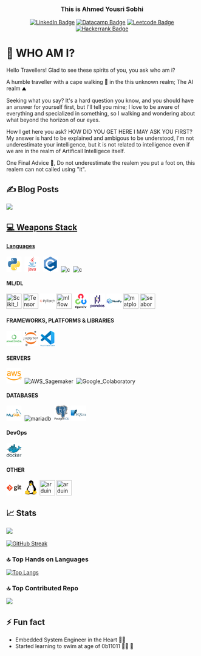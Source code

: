 <div id="badges" align="center">
  <h3 style="text-align: center;">This is Ahmed Yousri Sobhi</h3>
  <a href="https://www.linkedin.com/in/ahmedyousrisobhi/">
  <img src="https://img.shields.io/badge/LinkedIn-blue?style=for-the-badge&logo=linkedin&logoColor=white" alt="LinkedIn Badge"/></a>
  <a href="https://www.datacamp.com/portfolio/ahmedyousrisobhi">
  <img src="https://img.shields.io/badge/Datacamp-default?style=for-the-badge&logo=Datacamp&logoColor=white" alt="Datacamp Badge"/></a>
  <a href="https://leetcode.com/ahmedyousrisobhi/">
  <img src="https://img.shields.io/badge/Leetcode-black?style=for-the-badge&logo=Leetcode&logoColor=white" alt="Leetcode Badge"/></a>
  <a href="https://www.hackerrank.com/ahmedyousrisobhi">
  <img src="https://img.shields.io/badge/Hackerrank-darkgreen?style=for-the-badge&logo=Hackerrank&logoColor=white" alt="Hackerrank Badge"/></a>
</div>

# 💫 WHO AM I?
Hello Travellers! Glad to see these spirits of you, you ask who am i?

A humble traveller with a cape walking :feet: in the this unknown realm; The AI realm ⛰️

Seeking what you say? It's a hard question you know, and you should have an answer for yourself first, but I'll tell you mine; I love to be aware of everything and specialized in something, so I walking and wondering about what beyond the horizon of our eyes.

How I get here you ask? HOW DID YOU GET HERE I MAY ASK YOU FIRST? My answer is hard to be explained and ambigous to be understood, I'm not underestimate your intelligence, but it is not related to intelligence even if we are in the realm of Artificail Intelligece itself.

One Final Advice :tophat:, Do not underestimate the realem you put a foot on, this realem can not called using "it".

## :writing_hand: Blog Posts
<div id="header">
  <a href="https://github.com/AhmedYousriSobhi/aCupOfTea">
  <img src="https://media.tenor.com/yDqPzCEhbMkAAAAC/spider-man-spiderman.gif" width="500"/>
</div>

## 💻 Weapons Stack
#### Languages
<div>
  <a href="https://www.python.org/"> </a>
  <img src="https://github.com/devicons/devicon/blob/master/icons/python/python-original.svg" title="Python" alt="Python" width="40" height="40"/>&nbsp;
  <a href="https://www.java.com/en/"> </a>
  <img src="https://github.com/devicons/devicon/blob/master/icons/java/java-original-wordmark.svg" title="Java" alt="Java" width="40" height="40"/>&nbsp;
  <a href="https://en.wikipedia.org/wiki/C_(programming_language)"> </a>
  <img src="https://github.com/devicons/devicon/blob/master/icons/c/c-original.svg" title="c" alt="c" width="40" height="40"/>&nbsp;
  <a href="https://www.markdownguide.org/"> </a>
  <img src="https://upload.wikimedia.org/wikipedia/commons/thumb/4/48/Markdown-mark.svg/2560px-Markdown-mark.svg.png" title="c" alt="c" width="40" height="40"/>&nbsp;
  <a href="https://www.latex-project.org/"> </a>
  <img src="https://upload.wikimedia.org/wikipedia/commons/thumb/9/92/LaTeX_logo.svg/2560px-LaTeX_logo.svg.png" title="c" alt="c" width="40" height="40"/>&nbsp;
</div>

#### ML/DL
<div>
  <a href="https://scikit-learn.org/stable/"></a>
  <img src="https://upload.wikimedia.org/wikipedia/commons/thumb/0/05/Scikit_learn_logo_small.svg/2560px-Scikit_learn_logo_small.svg.png" title="Scikit_learn" **alt="Scikit_learn" width="40" height="40"/>
  <a href="https://www.tensorflow.org/"></a>
  <img src="https://upload.wikimedia.org/wikipedia/commons/thumb/a/ab/TensorFlow_logo.svg/2560px-TensorFlow_logo.svg.png" title="TensorFlow" **alt="TensorFlow" width="40" height="40"/>
  <a href="https://pytorch.org/"></a>
  <img src="https://github.com/devicons/devicon/blob/master/icons/pytorch/pytorch-original-wordmark.svg" title="pytorch" **alt="pytorch" width="40" height="40"/>
  <a href="https://mlflow.org/"></a>
  <img src="https://techcommunity.microsoft.com/t5/image/serverpage/image-id/420557i0319A4181851485A/image-size/original?v=v2&px=-1" title="mlflow" **alt="mlflow" width="40" height="40"/>
  <a href="https://opencv.org/"></a>
  <img src="https://github.com/devicons/devicon/blob/master/icons/opencv/opencv-original-wordmark.svg" title="opencv" **alt="opencv" width="40" height="40"/>
  <a href="https://pandas.pydata.org/"></a>
  <img src="https://github.com/devicons/devicon/blob/master/icons/pandas/pandas-original-wordmark.svg" title="pandas" **alt="pandas" width="40" height="40"/>
  <a href="https://numpy.org/"></a>
  <img src="https://github.com/devicons/devicon/blob/master/icons/numpy/numpy-original-wordmark.svg" title="numpy" **alt="numpy" width="40" height="40"/>
  <a href="https://matplotlib.org/stable/index.html"></a>
  <img src="https://matplotlib.org/2.0.1/_static/logo2.svg" title="matplotlib" **alt="matplotlib" width="40" height="40"/>
  <a href="https://seaborn.pydata.org/"></a>
  <img src="https://raw.githubusercontent.com/mwaskom/seaborn/master/doc/_static/logo-wide-lightbg.svg" title="seaborn" **alt="seaborn" width="40" height="40"/>
</div>

#### FRAMEWORKS, PLATFORMS & LIBRARIES
<div>
  <a href="https://www.anaconda.com/"> </a>
  <img src="https://github.com/devicons/devicon/blob/master/icons/anaconda/anaconda-original-wordmark.svg" title="anaconda" **alt="anaconda" width="40" height="40"/>
  <a href="https://jupyter.org/"></a>
  <img src="https://github.com/devicons/devicon/blob/master/icons/jupyter/jupyter-original-wordmark.svg" title="jupyter" **alt="jupyter" width="40" height="40"/>
  <a href="https://code.visualstudio.com/"></a>
  <img src="https://github.com/devicons/devicon/blob/master/icons/vscode/vscode-original-wordmark.svg" title="vscode" **alt="vscode" width="40" height="40"/>
</div>

#### SERVERS
<div>
   <a href="https://aws.amazon.com/"></a>
  <img src="https://github.com/devicons/devicon/blob/master/icons/amazonwebservices/amazonwebservices-plain-wordmark.svg" title="AWS" alt="AWS" width="40" height="40"/>&nbsp;
  <a href="https://aws.amazon.com/sagemaker/"></a>
  <img src="https://assets.website-files.com/5f6bc60e665f54db361e52a9/5f6bc60e665f54b6261e5408_logo_sagemaker_gt.png" title="AWS_Sagemaker" alt="AWS_Sagemaker" width="40" height="40"/>&nbsp;
  <a href="https://colab.google/"></a>
  <img src="https://upload.wikimedia.org/wikipedia/commons/thumb/d/d0/Google_Colaboratory_SVG_Logo.svg/1200px-Google_Colaboratory_SVG_Logo.svg.png" title="Google_Colaboratory" alt="Google_Colaboratory" width="40" height="40"/>&nbsp;
</div>

#### DATABASES
<div>
  <a href="https://www.mysql.com/"></a>
  <img src="https://github.com/devicons/devicon/blob/master/icons/mysql/mysql-original-wordmark.svg" title="MySQL"  alt="MySQL" width="40" height="40"/>&nbsp;
  <a href="https://mariadb.org/"></a>
  <img src="https://seekvectorlogo.net/wp-content/uploads/2020/02/mariadb-vector-logo.png" title="mariadb"  alt="mariadb" width="40" height="40"/>&nbsp;
  <a href="https://www.postgresql.org/"></a>
  <img src="https://github.com/devicons/devicon/blob/master/icons/postgresql/postgresql-original-wordmark.svg" title="postgresql" **alt="postgresql" width="40" height="40"/>
  <a href="https://www.sqlite.org/index.html"></a>
  <img src="https://github.com/devicons/devicon/blob/master/icons/sqlite/sqlite-original-wordmark.svg" title="sqlite" **alt="sqlite" width="40" height="40"/>
</div>

#### DevOps
<div>
  <a href="https://www.docker.com/"></a>
  <img src="https://github.com/devicons/devicon/blob/master/icons/docker/docker-original-wordmark.svg" title="docker" **alt="docker" width="40" height="40"/>
</div>

#### OTHER
<div>
   <a href="https://git-scm.com/"></a>
  <img src="https://github.com/devicons/devicon/blob/master/icons/git/git-original-wordmark.svg" title="Git" **alt="Git" width="40" height="40"/>
  <a href="https://www.linux.org/"></a>
  <img src="https://github.com/devicons/devicon/blob/master/icons/linux/linux-original.svg" title="linux" **alt="linux" width="40" height="40"/>
  <a href="https://www.arduino.cc/"></a>
  <img src="https://logovtor.com/wp-content/uploads/2020/11/arduino-open-source-community-logo-vector.png" title="arduino" **alt="arduino" width="40" height="40"/>
  <a href="https://cmake.org/"></a>
  <img src="https://www.vectorlogo.zone/logos/cmake/cmake-ar21.png" title="arduino" **alt="arduino" width="40" height="40"/>
</div>

## :chart_with_upwards_trend: Stats
![](https://github-readme-stats.vercel.app/api?username=AhmedYousriSobhi&theme=dark&hide_border=false&include_all_commits=false&count_private=false)<br/>

<div>
<a href="https://git.io/streak-stats"><img src="https://streak-stats.demolab.com?user=AhmedYousriSobhi&theme=github-dark-blue&mode=weekly" alt="GitHub Streak" /></a>
</div>

### 🔝 Top Hands on Languages
[![Top Langs](https://github-readme-stats.vercel.app/api/top-langs/?username=AhmedYousriSobhi&layout=compact&theme=vision-friendly-dark)](https://github.com/anuraghazra/github-readme-stats)

### 🔝 Top Contributed Repo
![](https://github-contributor-stats.vercel.app/api?username=AhmedYousriSobhi&limit=5&theme=dark&combine_all_yearly_contributions=true)

## ⚡ Fun fact
- Embedded System Engineer in the Heart 🫶🏻
- Started learning to swim at age of 0b11011 🏊‍♂️ 🥽

<!--
**AhmedYousriSobhi/AhmedYousriSobhi** is a ✨ _special_ ✨ repository because its `README.md` (this file) appears on your GitHub profile.

Here are some ideas to get you started:

- 🔭 I’m currently working on ...
- 🌱 I’m currently learning ...
- 👯 I’m looking to collaborate on ...
- 🤔 I’m looking for help with ...
- 💬 Ask me about ...
- 📫 How to reach me: ...
- 😄 Pronouns: ...
- ⚡ Fun fact: ...
Icons repo: https://github.com/devicons/devicon/blob/master/icons/c/c-original.svg
-->
